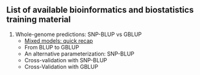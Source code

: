 ## List of available bioinformatics and biostatistics training material

1. Whole-genome predictions: SNP-BLUP vs GBLUP 
	- [Mixed models: quick recap](r_notebooks/mixed_models.md)
	- From BLUP to GBLUP
	- An alternative parameterization: SNP-BLUP
	- Cross-validation with SNP-BLUP
	- Cross-Validation with GBLUP

